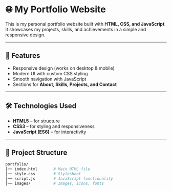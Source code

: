# 🌐 My Portfolio Website

This is my personal portfolio website built with **HTML, CSS, and JavaScript**.  
It showcases my projects, skills, and achievements in a simple and responsive design.

---

## 🚀 Features
- Responsive design (works on desktop & mobile)
- Modern UI with custom CSS styling
- Smooth navigation with JavaScript
- Sections for **About, Skills, Projects, and Contact**

---

## 🛠️ Technologies Used
- **HTML5** – for structure  
- **CSS3** – for styling and responsiveness  
- **JavaScript (ES6)** – for interactivity  

---

## 📂 Project Structure
```bash
portfolio/
│── index.html       # Main HTML file
│── style.css        # Stylesheet
│── script.js        # JavaScript functionality
│── images/          # Images, icons, fonts
